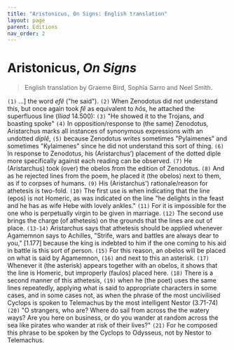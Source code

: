 ```yaml
---
title: "Aristonicus, On Signs: English translation"
layout: page
parent: Editions
nav_order: 2
---
```


# Aristonicus, *On Signs*

> English translation by Graeme Bird, Sophia Sarro and Neel Smith.

`(1)` ...] the word *efê* ("he said").
`(2)` When Zenodotus did not understand this, but once again took *fê* as equivalent to *hôs*, he attached the superfluous line (*Iliad* 14.500):
`(3)` "He showed it to the Trojans, and boasting spoke"
`(4)` In opposition/response to (the same) Zenodotus, Aristarchus marks all instances of synonymous expressions with an undotted *diplê*,
`(5)` because Zenodotus writes sometimes "Pylaimenes" and sometimes "Kylaimenes" since he did not understand this sort of thing.
`(6)` In response to Zenodotus, his (Aristarchus’) placement of the dotted diple more specifically against each reading can be observed.
`(7)` He (Aristarchus) took (over) the obelos from the edition of Zenodotus.
`(8)` And as he rejected lines from the poem, he placed it (the obelos) next to them, as if to corpses of humans.
`(9)` His (Aristarchus') rationale/reason for athetesis is two-fold.
`(10)` The first use is when indicating that the line (epos) is not Homeric, as was indicated on the line "he delights in the feast and he has as wife Hebe with lovely ankles."
`(11)` For it is impossible for the one who is perpetually virgin to be given in marriage.
`(12)` The second use brings the charge (of athetesis) on the grounds that the lines are out of place.
`(13-14)` Aristarchus says that athetesis should be applied whenever Agamemnon says to Achilles, "Strife, wars and battles are always dear to you," [1.177]  because the king is indebted to him if the one coming to his aid in battle is this sort of person.
`(15)` For this reason, an obelos will be placed on what is said by Agamemnon,
`(16)` and next to this an asterisk.
`(17)` Whenever it (the asterisk) appears together with an obelos, it shows that the line is Homeric, but improperly (faulos) placed here.
`(18)` There is a second manner of this athetesis,
`(19)` when he (the poet) uses the same lines repeatedly, applying what is said to appropriate characters in some cases, and in some cases not, as when the phrase of the most uncivilised Cyclops is spoken to Telemachus by the most intelligent Nestor (3.71-74)
`(20)` "O strangers, who are? Where do sail from across the the watery ways? Are you here on business, or do you wander at random across the sea like pirates who wander at risk of their lives?"
`(21)` For he composed this phrase to be spoken by the Cyclops to Odysseus, not by Nestor to Telemachus.
